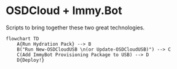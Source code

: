 # OSDCloud + Immy.Bot
Scripts to bring together these two great technologies.

```mermaid
flowchart TD
    A{Run Hydration Pack} --> B
    B("Run New-OSDCloudUSB \n(or Update-OSDCloudUSB)") --> C
    C(Add ImmyBot Provisioning Package to USB) --> D
    D{Deploy!}
```
